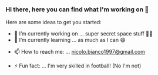### Hi there, here you can find what I'm working on 👋



Here are some ideas to get you started:

- 🔭 I’m currently working on ... super secret space stuff 🐱‍🏍
- 🌱 I’m currently learning ... as much as I can 😄
<!-- - 👯 I’m looking to collaborate on ...  
- 🤔 I’m looking for help with ... -->
<!--- 💬 Ask me about ... Career opportunities -->
- 📫 How to reach me: ... nicolo.bianco1997@gmail.com
<!-- - 😄 Pronouns: ... -->
- ⚡ Fun fact: ... I'm very skilled in football! (No I'm not)

